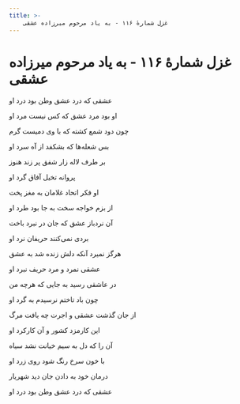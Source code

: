 ```yaml
---
title: >-
    غزل شمارهٔ ۱۱۶ - به یاد مرحوم میرزاده عشقی
---
```

# غزل شمارهٔ ۱۱۶ - به یاد مرحوم میرزاده عشقی

<div class="b" id="bn1"><div class="m1"><p>عشقی که درد عشق وطن بود درد او</p></div>
<div class="m2"><p>او بود مرد عشق که کس نیست مرد او</p></div></div>
<div class="b" id="bn2"><div class="m1"><p>چون دود شمع کشته که با وی دمیست گرم</p></div>
<div class="m2"><p>بس شعله‌ها که بشکفد از آه سرد او</p></div></div>
<div class="b" id="bn3"><div class="m1"><p>بر طرف لاله زار شفق پر زند هنوز</p></div>
<div class="m2"><p>پروانه تخیل آفاق گرد او</p></div></div>
<div class="b" id="bn4"><div class="m1"><p>او فکر اتحاد غلامان به مغز پخت</p></div>
<div class="m2"><p>از بزم خواجه سخت به جا بود طرد او</p></div></div>
<div class="b" id="bn5"><div class="m1"><p>آن نردباز عشق که جان در نبرد باخت</p></div>
<div class="m2"><p>بردی نمی‌کنند حریفان نرد او</p></div></div>
<div class="b" id="bn6"><div class="m1"><p>هرگز نمیرد آنکه دلش زنده شد به عشق</p></div>
<div class="m2"><p>عشقی نمرد و مرد حریف نبرد او</p></div></div>
<div class="b" id="bn7"><div class="m1"><p>در عاشقی رسید به جایی که هرچه من</p></div>
<div class="m2"><p>چون باد تاختم نرسیدم به گرد او</p></div></div>
<div class="b" id="bn8"><div class="m1"><p>از جان گذشت عشقی و اجرت چه یافت مرگ</p></div>
<div class="m2"><p>این کارمزد کشور و آن کارکرد او</p></div></div>
<div class="b" id="bn9"><div class="m1"><p>آن را که دل به سیم خیانت نشد سیاه</p></div>
<div class="m2"><p>با خون سرخ رنگ شود روی زرد او</p></div></div>
<div class="b" id="bn10"><div class="m1"><p>درمان خود به دادن جان دید شهریار</p></div>
<div class="m2"><p>عشقی که درد عشق وطن بود درد او</p></div></div>
